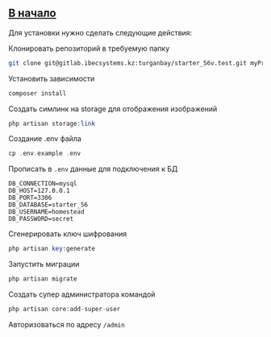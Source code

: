 [В начало](../index.md)
---

Для установки нужно сделать следующие действия:

Клонировать репозиторий в требуемую папку

```bash
git clone git@gitlab.ibecsystems.kz:turganbay/starter_56v.test.git myProject

```

Установить зависимости

```php
composer install
```

Создать симлинк на storage для отображения изображений

```php
php artisan storage:link
```

Создание .env файла

```php
cp .env.example .env
```

Прописать в `.env` данные для подключения к БД

```
DB_CONNECTION=mysql
DB_HOST=127.0.0.1
DB_PORT=3306
DB_DATABASE=starter_56
DB_USERNAME=homestead
DB_PASSWORD=secret
```

Сгенерировать ключ шифрования

```php
php artisan key:generate
```

Запустить миграции

```php
php artisan migrate
```

Создать супер администратора командой

```php
php artisan core:add-super-user
```

Авторизоваться по адресу `/admin`
